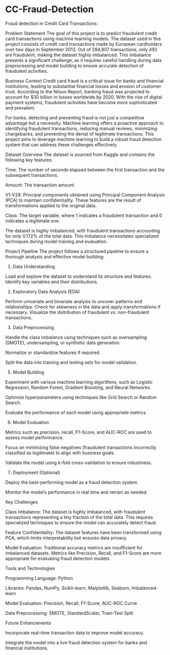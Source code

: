 # CC-Fraud-Detection
Fraud detection in Credit Card Transactions:

Problem Statement
The goal of this project is to predict fraudulent credit card transactions using machine learning models. The dataset used in this project consists of credit card transactions made by European cardholders over two days in September 2013. Out of 284,807 transactions, only 492 are fraudulent, making the dataset highly imbalanced. This imbalance presents a significant challenge, as it requires careful handling during data preprocessing and model building to ensure accurate detection of fraudulent activities.

Business Context
Credit card fraud is a critical issue for banks and financial institutions, leading to substantial financial losses and erosion of customer trust. According to the Nilson Report, banking fraud was projected to account for $30 billion in losses worldwide by 2020. With the rise of digital payment systems, fraudulent activities have become more sophisticated and prevalent.

For banks, detecting and preventing fraud is not just a competitive advantage but a necessity. Machine learning offers a proactive approach to identifying fraudulent transactions, reducing manual reviews, minimizing chargebacks, and preventing the denial of legitimate transactions. This project aims to leverage machine learning to build a robust fraud detection system that can address these challenges effectively.

Dataset Overview
The dataset is sourced from Kaggle and contains the following key features:

Time: The number of seconds elapsed between the first transaction and the subsequent transactions.

Amount: The transaction amount.

V1-V28: Principal components obtained using Principal Component Analysis (PCA) to maintain confidentiality. These features are the result of transformations applied to the original data.

Class: The target variable, where 1 indicates a fraudulent transaction and 0 indicates a legitimate one.

The dataset is highly imbalanced, with fraudulent transactions accounting for only 0.172% of the total data. This imbalance necessitates specialized techniques during model training and evaluation.

Project Pipeline
The project follows a structured pipeline to ensure a thorough analysis and effective model building:

1. Data Understanding

Load and explore the dataset to understand its structure and features.
Identify key variables and their distributions.

2. Exploratory Data Analysis (EDA)

Perform univariate and bivariate analysis to uncover patterns and relationships.
Check for skewness in the data and apply transformations if necessary.
Visualize the distribution of fraudulent vs. non-fraudulent transactions.

3. Data Preprocessing

Handle the class imbalance using techniques such as oversampling (SMOTE), undersampling, or synthetic data generation.

Normalize or standardize features if required.

Split the data into training and testing sets for model validation.

5. Model Building

Experiment with various machine learning algorithms, such as Logistic Regression, Random Forest, Gradient Boosting, and Neural Networks.

Optimize hyperparameters using techniques like Grid Search or Random Search.

Evaluate the performance of each model using appropriate metrics.

6. Model Evaluation

Metrics such as precision, recall, F1-Score, and AUC-ROC are used to assess model performance.

Focus on minimizing false negatives (fraudulent transactions incorrectly classified as legitimate) to align with business goals.

Validate the model using k-fold cross-validation to ensure robustness.

7. Deployment (Optional)

Deploy the best-performing model as a fraud detection system.

Monitor the model’s performance in real time and retrain as needed.

Key Challenges

Class Imbalance: The dataset is highly imbalanced, with fraudulent transactions representing a tiny fraction of the total data. This requires specialized techniques to ensure the model can accurately detect fraud.

Feature Confidentiality: The dataset features have been transformed using PCA, which limits interpretability but ensures data privacy.

Model Evaluation: Traditional accuracy metrics are insufficient for imbalanced datasets. Metrics like Precision, Recall, and F1-Score are more appropriate for evaluating fraud detection models.

Tools and Technologies

Programming Language: Python

Libraries: Pandas, NumPy, Scikit-learn, Matplotlib, Seaborn, Imbalanced-learn

Model Evaluation: Precision, Recall, F1-Score, AUC-ROC Curve

Data Preprocessing: SMOTE, StandardScaler, Train-Test Split

Future Enhancements

Incorporate real-time transaction data to improve model accuracy.

Integrate the model into a live fraud detection system for banks and financial institutions.
